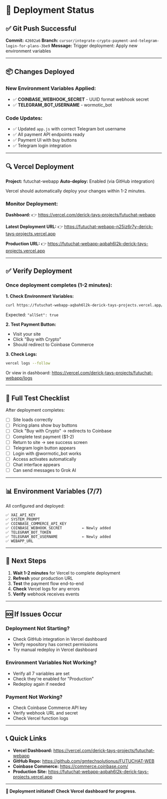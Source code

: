 # 🚀 Deployment Status

## ✅ Git Push Successful

**Commit:** `42602a6`
**Branch:** `cursor/integrate-crypto-payment-and-telegram-login-for-plans-3be9`
**Message:** Trigger deployment: Apply new environment variables

---

## 📦 Changes Deployed

### New Environment Variables Applied:
- ✅ **COINBASE_WEBHOOK_SECRET** - UUID format webhook secret
- ✅ **TELEGRAM_BOT_USERNAME** - wormotic_bot

### Code Updates:
- ✅ Updated `app.js` with correct Telegram bot username
- ✅ All payment API endpoints ready
- ✅ Payment UI with buy buttons
- ✅ Telegram login integration

---

## 🔍 Vercel Deployment

**Project:** futuchat-webapp
**Auto-deploy:** Enabled (via GitHub integration)

Vercel should automatically deploy your changes within 1-2 minutes.

### Monitor Deployment:

**Dashboard:**
👉 https://vercel.com/derick-tays-projects/futuchat-webapp

**Latest Deployment URL:**
👉 https://futuchat-webapp-n25iz6r7y-derick-tays-projects.vercel.app

**Production URL:**
👉 https://futuchat-webapp-aqbah6l2k-derick-tays-projects.vercel.app

---

## ✅ Verify Deployment

### Once deployment completes (1-2 minutes):

**1. Check Environment Variables:**
```bash
curl https://futuchat-webapp-aqbah6l2k-derick-tays-projects.vercel.app/api/test-env
```

Expected: `"allSet": true`

**2. Test Payment Button:**
- Visit your site
- Click "Buy with Crypto"
- Should redirect to Coinbase Commerce

**3. Check Logs:**
```bash
vercel logs --follow
```

Or view in dashboard:
https://vercel.com/derick-tays-projects/futuchat-webapp/logs

---

## 🧪 Full Test Checklist

After deployment completes:

- [ ] Site loads correctly
- [ ] Pricing plans show buy buttons
- [ ] Click "Buy with Crypto" → redirects to Coinbase
- [ ] Complete test payment ($1-2)
- [ ] Return to site → see success screen
- [ ] Telegram login button appears
- [ ] Login with @wormotic_bot works
- [ ] Access activates automatically
- [ ] Chat interface appears
- [ ] Can send messages to Grok AI

---

## 📊 Environment Variables (7/7)

All configured and deployed:

```
✅ XAI_API_KEY
✅ SYSTEM_PROMPT
✅ COINBASE_COMMERCE_API_KEY
✅ COINBASE_WEBHOOK_SECRET         ← Newly added
✅ TELEGRAM_BOT_TOKEN
✅ TELEGRAM_BOT_USERNAME           ← Newly added
✅ WEBAPP_URL
```

---

## 🎯 Next Steps

1. **Wait 1-2 minutes** for Vercel to complete deployment
2. **Refresh** your production URL
3. **Test** the payment flow end-to-end
4. **Check** Vercel logs for any errors
5. **Verify** webhook receives events

---

## 🆘 If Issues Occur

### Deployment Not Starting?
- Check GitHub integration in Vercel dashboard
- Verify repository has correct permissions
- Try manual redeploy in Vercel dashboard

### Environment Variables Not Working?
- Verify all 7 variables are set
- Check they're enabled for "Production"
- Redeploy again if needed

### Payment Not Working?
- Check Coinbase Commerce API key
- Verify webhook URL and secret
- Check Vercel function logs

---

## 📞 Quick Links

- **Vercel Dashboard:** https://vercel.com/derick-tays-projects/futuchat-webapp
- **GitHub Repo:** https://github.com/gmtechsolutionus/FUTUCHAT-WEB
- **Coinbase Commerce:** https://commerce.coinbase.com/
- **Production Site:** https://futuchat-webapp-aqbah6l2k-derick-tays-projects.vercel.app

---

**🎉 Deployment initiated! Check Vercel dashboard for progress.**
